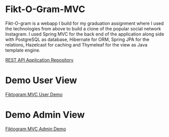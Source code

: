 # Fikt-O-Gram-MVC

Fikt-O-gram is a webapp I build for my graduation assignment where I used the technologies
from above to build a clone of the popular social network Instagram. I used Spring MVC for the back end of the
application along side with PostgreSQL as database, Hibernate for ORM, Spring JPA for the relations, Hazelcast for
caching and Thymeleaf for the view as Java template engine.

[REST API Application Repository](https://github.com/Aleksandar123/Fikt-O-Gram-REST)

# Demo User View

[Fiktogram MVC User Demo](https://www.youtube.com/watch?v=9Yf51mQXbgo)

# Demo Admin View

[Fiktogram MVC Admin Demo](https://www.youtube.com/watch?v=YX1kfXUA13E)
